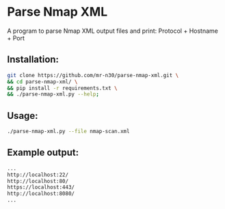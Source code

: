 # Parse Nmap XML
A program to parse Nmap XML output files and print: Protocol + Hostname + Port

## Installation:
```bash
git clone https://github.com/mr-n30/parse-nmap-xml.git \
&& cd parse-nmap-xml/ \
&& pip install -r requirements.txt \
&& ./parse-nmap-xml.py --help;
```

## Usage:
```bash
./parse-nmap-xml.py --file nmap-scan.xml
```
## Example output:
```bash
...
http://localhost:22/
http://localhost:80/
https://localhost:443/
http://localhost:8080/
...
```
